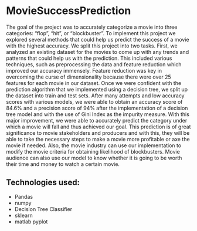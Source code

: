 # MovieSuccessPrediction
The goal of the project was to accurately categorize a movie into three categories: “flop”, “hit”, or “blockbuster”. To implement this project we explored several methods that could help us predict the success of a movie with the highest accuracy. We split this project into two tasks. First, we analyzed an existing dataset for the movies to come up with any trends and patterns that could help us with the prediction. This included various techniques, such as preprocessing the data and feature reduction which improved our accuracy immensely. Feature reduction was key in overcoming the curse of dimensionality because there were over 25 features for each movie in our dataset. Once we were confident with the prediction algorithm that we implemented using a decision tree, we split up the dataset into train and test sets. After many attempts and low accuracy scores with various models, we were able to obtain an accuracy score of 84.6% and a precision score of 94% after the implementation of a decision tree model and with the use of Gini Index as the impurity measure. With this major improvement, we were able to accurately predict the category under which a movie will fall and thus achieved our goal. This prediction is of great significance to movie stakeholders and producers and with this, they will be able to take the necessary steps to make a movie more profitable or axe the movie if needed. Also, the movie industry can use our implementation to modify the movie criteria for obtaining likelihood of blockbusters. Movie audience can also use our model to know whether it is going to be worth their time and money to watch a certain movie.


## Technologies used:
 * Pandas
 * numpy
 * Decision Tree Classifier
 * sklearn
 * matlab pyplot
 



